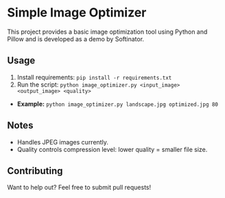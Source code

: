# Simple Image Optimizer

This project provides a basic image optimization tool using Python and Pillow and is developed as a demo by Softinator.

## Usage

1. Install requirements: `pip install -r requirements.txt`
2. Run the script: `python image_optimizer.py <input_image> <output_image> <quality>`

*  **Example:** `python image_optimizer.py landscape.jpg optimized.jpg 80`

## Notes

*  Handles JPEG images currently.
*  Quality controls compression level: lower quality = smaller file size.

## Contributing

Want to help out? Feel free to submit pull requests! 
